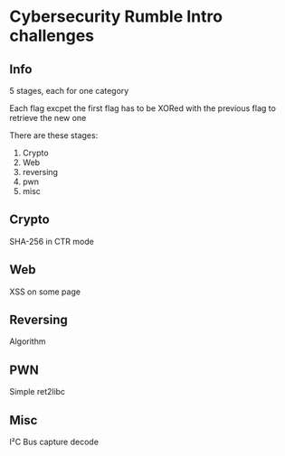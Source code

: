 # Cybersecurity Rumble Intro challenges

## Info
5 stages, each for one category

Each flag excpet the first flag has to be XORed with the previous flag to retrieve the new one

There are these stages:

1. Crypto
2. Web
3. reversing
4. pwn
5. misc

## Crypto
SHA-256 in CTR mode

## Web
XSS on some page

## Reversing
Algorithm

## PWN
Simple ret2libc

## Misc
I²C Bus capture decode

